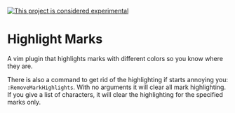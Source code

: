 [![This project is considered experimental](https://img.shields.io/badge/Status-experimental-red.svg)](https://arp242.net/status/experimental)
# Highlight Marks
A vim plugin that highlights marks with different colors so you know where they are.

There is also a command to get rid of the highlighting if starts annoying you: `:RemoveMarkHighlights`. With no arguments it will clear all mark highlighting. If you give a list of characters, it will clear the highlighting for the specified marks only.

